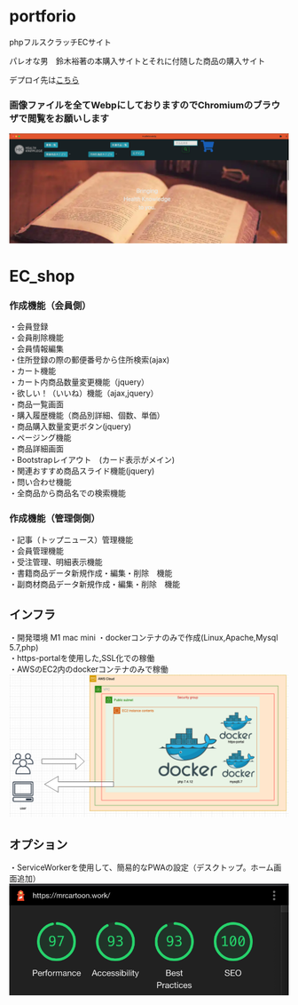 # portforio

phpフルスクラッチECサイト

パレオな男　鈴木裕著の本購入サイトとそれに付随した商品の購入サイト


デプロイ先は<a href="https://mrcartoon.work/">こちら</a>

<h3 style="red">画像ファイルを全てWebpにしておりますのでChromiumのブラウザで閲覧をお願いします</h3>


<img src="image/top-img.png" alt="">

# EC_shop


<h3>作成機能（会員側）<br></h3>
・会員登録<br>
・会員削除機能<br>
・会員情報編集<br>
・住所登録の際の郵便番号から住所検索(ajax)<br>
・カート機能<br>
・カート内商品数量変更機能（jquery）<br>
・欲しい！（いいね）機能（ajax,jquery）<br>
・商品一覧画面<br>
・購入履歴機能（商品別詳細、個数、単価）<br>
・商品購入数量変更ボタン(jquery)<br>
・ページング機能<br>
・商品詳細画面<br>
・Bootstrapレイアウト　(カード表示がメイン)<br>
・関連おすすめ商品スライド機能(jquery)<br>
・問い合わせ機能<br>
・全商品から商品名での検索機能<br>


<h3>作成機能（管理側側）<br></h3>

・記事（トップニュース）管理機能<br>
・会員管理機能<br>
・受注管理、明細表示機能<br>
・書籍商品データ新規作成・編集・削除　機能<br>
・副商材商品データ新規作成・編集・削除　機能<br>

<h2>インフラ</h2>
・開発環境 M1 mac mini
・dockerコンテナのみで作成(Linux,Apache,Mysql 5.7,php)<br>
・https-portalを使用した,SSL化での稼働<br>
・AWSのEC2内のdockerコンテナのみで稼働<br>


<img src="image/aws.png" alt="">
<h2>オプション</h2>
・ServiceWorkerを使用して、簡易的なPWAの設定（デスクトップ。ホーム画面追加）


<img src="image/PWA.png" alt="">
